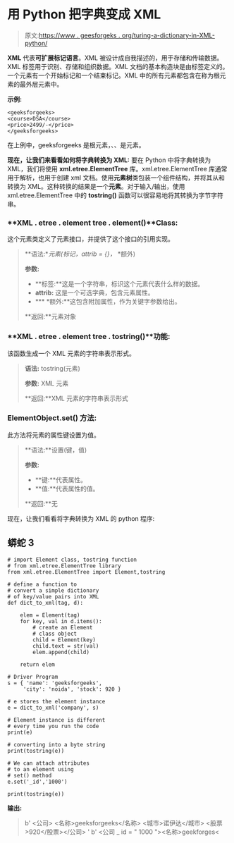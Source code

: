 # 用 Python 把字典变成 XML

> 原文:[https://www . geesforgeks . org/turing-a-dictionary-in-XML-python/](https://www.geeksforgeeks.org/turning-a-dictionary-into-xml-in-python/)

**XML** 代表**可扩展标记语言**。XML 被设计成自我描述的，用于存储和传输数据。XML 标签用于识别、存储和组织数据。XML 文档的基本构造块是由标签定义的。一个元素有一个开始标记和一个结束标记。XML 中的所有元素都包含在称为根元素的最外层元素中。

**示例:**

```
<geeksforgeeks>
<course>DSA</course>
<price>2499/-</price>
</geeksforgeeks>
```

在上例中，geeksforgeeks 是根元素，<course>、<price>、<price>是元素。</price></price></course>

**现在，让我们来看看如何将字典转换为 XML:**
要在 Python 中将字典转换为 XML，我们将使用 **xml.etree.ElementTree** 库。xml.etree.ElementTree 库通常用于解析，也用于创建 xml 文档。使用**元素树**类包装一个组件结构，并将其从和转换为 XML。这种转换的结果是一个**元素**。对于输入/输出，使用 xml.etree.ElementTree 中的 **tostring()** 函数可以很容易地将其转换为字节字符串。

### **XML . etree . element tree . element()****Class:**

这个元素类定义了元素接口，并提供了这个接口的引用实现。

> **语法:**元素(标记，attrib = {}，* *额外)
> 
> **参数:**
> 
> *   **标签:**这是一个字符串，标识这个元素代表什么样的数据。
> *   **attrib:** 这是一个可选字典，包含元素属性。
> *   *** *额外:**这包含附加属性，作为关键字参数给出。
> 
> **返回:**元素对象

### **XML . etree . element tree . tostring()****功能:**

该函数生成一个 XML 元素的字符串表示形式。

> **语法:** tostring(元素)
> 
> **参数:** XML 元素
> 
> **返回:**XML 元素的字符串表示形式

### **ElementObject.set()** **方法:**

此方法将元素的属性键设置为值。

> **语法:**设置(键，值)
> 
> **参数:**
> 
> *   **键:**代表属性。
> *   **值:**代表属性的值。
> 
> **返回:**无

现在，让我们看看将字典转换为 XML 的 python 程序:

## 蟒蛇 3

```
# import Element class, tostring function
# from xml.etree.ElementTree library
from xml.etree.ElementTree import Element,tostring

# define a function to
# convert a simple dictionary
# of key/value pairs into XML
def dict_to_xml(tag, d):

    elem = Element(tag)
    for key, val in d.items():
        # create an Element
        # class object
        child = Element(key)
        child.text = str(val)
        elem.append(child)

    return elem

# Driver Program
s = { 'name': 'geeksforgeeks',
     'city': 'noida', 'stock': 920 }

# e stores the element instance
e = dict_to_xml('company', s)

# Element instance is different
# every time you run the code
print(e)

# converting into a byte string
print(tostring(e))

# We can attach attributes
# to an element using
# set() method
e.set('_id','1000')

print(tostring(e))
```

**输出:**

> <element at="">b' <公司> <名称>geeksforgeeks</名称> <城市>诺伊达</城市> <股票>920</股票></公司> '
> b' <公司 _ id = " 1000 "><名称>geekforges<</element>